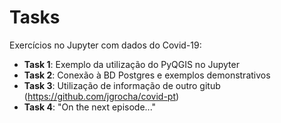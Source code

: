 # Tasks
 Exercícios no Jupyter com dados do Covid-19:
 * **Task 1**: Exemplo da utilização do PyQGIS no Jupyter
 * **Task 2**: Conexão à BD Postgres e exemplos demonstrativos
 * **Task 3**: Utilização de informação de outro gitub (https://github.com/jgrocha/covid-pt)
 * **Task 4**: "On the next episode..."
